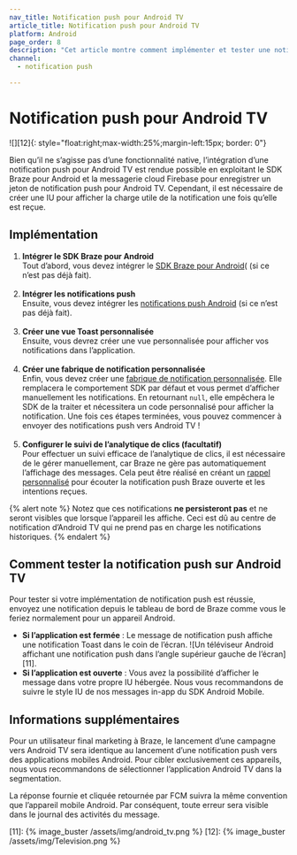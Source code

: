 ```yaml
---
nav_title: Notification push pour Android TV
article_title: Notification push pour Android TV
platform: Android
page_order: 8
description: "Cet article montre comment implémenter et tester une notification push pour Android TV."
channel:
  - notification push

---
```


# Notification push pour Android TV
![][12]{: style="float:right;max-width:25%;margin-left:15px; border: 0"}

Bien qu’il ne s’agisse pas d’une fonctionnalité native, l’intégration d’une notification push pour Android TV est rendue possible en exploitant le SDK Braze pour Android et la messagerie cloud Firebase pour enregistrer un jeton de notification push pour Android TV. Cependant, il est nécessaire de créer une IU pour afficher la charge utile de la notification une fois qu’elle est reçue.

## Implémentation

1. **Intégrer le SDK Braze pour Android**<br>
Tout d’abord, vous devez intégrer le [SDK Braze pour Android][6]( (si ce n’est pas déjà fait).<br><br>
2. **Intégrer les notifications push**<br>
Ensuite, vous devez intégrer les [notifications push Android][10] (si ce n’est pas déjà fait).<br><br>
3. **Créer une vue Toast personnalisée**<br>
Ensuite, vous devrez créer une vue personnalisée pour afficher vos notifications dans l’application.<br><br>
4. **Créer une fabrique de notification personnalisée**<br>
Enfin, vous devez créer une [fabrique de notification personnalisée][8]. Elle remplacera le comportement SDK par défaut et vous permet d’afficher manuellement les notifications. En retournant `null`, elle empêchera le SDK de la traiter et nécessitera un code personnalisé pour afficher la notification. Une fois ces étapes terminées, vous pouvez commencer à envoyer des notifications push vers Android TV !<br><br>
5. **Configurer le suivi de l’analytique de clics (facultatif)**<br>
Pour effectuer un suivi efficace de l’analytique de clics, il est nécessaire de le gérer manuellement, car Braze ne gère pas automatiquement l’affichage des messages. Cela peut être réalisé en créant un [rappel personnalisé][7] pour écouter la notification push Braze ouverte et les intentions reçues.

{% alert note %}
Notez que ces notifications **ne persisteront pas** et ne seront visibles que lorsque l’appareil les affiche. Ceci est dû au centre de notification d’Android TV qui ne prend pas en charge les notifications historiques.
{% endalert %} 

## Comment tester la notification push sur Android TV

Pour tester si votre implémentation de notification push est réussie, envoyez une notification depuis le tableau de bord de Braze comme vous le feriez normalement pour un appareil Android.

- **Si l’application est fermée** : Le message de notification push affiche une notification Toast dans le coin de l’écran.
![Un téléviseur Android affichant une notification push dans l’angle supérieur gauche de l’écran][11].
- **Si l’application est ouverte** : Vous avez la possibilité d’afficher le message dans votre propre IU hébergée. Nous vous recommandons de suivre le style IU de nos messages in-app du SDK Android Mobile.

## Informations supplémentaires
Pour un utilisateur final marketing à Braze, le lancement d’une campagne vers Android TV sera identique au lancement d’une notification push vers des applications mobiles Android. Pour cibler exclusivement ces appareils, nous vous recommandons de sélectionner l’application Android TV dans la segmentation. 

La réponse fournie et cliquée retournée par FCM suivra la même convention que l’appareil mobile Android. Par conséquent, toute erreur sera visible dans le journal des activités du message.

[6]: {{site.baseurl}}/developer_guide/platform_integration_guides/android/initial_sdk_setup/android_sdk_integration/?redirected=true
[7]: {{site.baseurl}}/developer_guide/platform_integration_guides/android/push_notifications/android/integration/standard_integration/#android-push-listener-callback
[8]: {{site.baseurl}}/developer_guide/platform_integration_guides/android/push_notifications/android/integration/standard_integration/#custom-displaying-notifications
[9]: https://developer.android.com/guide/topics/ui/notifiers/toasts#CustomToastView
[10]: {{site.baseurl}}/developer_guide/platform_integration_guides/android/push_notifications/android/integration/standard_integration/
[11]: {% image_buster /assets/img/android_tv.png %}
[12]: {% image_buster /assets/img/Television.png %}

